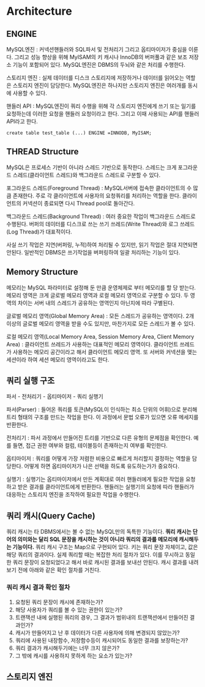 # Architecture

## ENGINE

MySQL엔진
: 커넥션핸들러와 SQL파서 및 전처리기 그리고 옵티마이저가 중심을 이룬다. 그리고 성능 향상을 위해 MyISAM의 키 캐시나 InnoDB의 버퍼풀과 같은 보조 저장소 기능이 포함되어 있다. MySQL엔진은 DBMS의 두뇌와 같은 처리를 수행한다. 

스토리지 엔진
: 실제 데이터를 디스크 스토리지에 저장하거나 데이터를 읽어오는 역할은 스토리지 엔진이 담당한다.  MySQL엔진은 하나지만 스토리지 엔진은 여러개를 동시에 사용할 수 있다. 

핸들러 API
: MySQL엔진이 쿼리 수행을 위해 각 스토리지 엔진에게 쓰기 또는 일기를 요청하는데 이러한 요청을 핸들러 요청이라고 한다. 그리고 이때 사용되는 API를 핸들러 API라고 한다. 

```
create table test_table (...) ENGINE =INNODB, MyISAM;
```

## THREAD Structure
MySQL은 프로세스 기반이 아니라 스레드 기반으로 동작한다. 
스레드는 크게 포그라운드 스레드(클라이언트 스레드)와 백그라운드 스레드로 구분할 수 있다.

포그라운드 스레드(Foreground Thread)
: MySQL서버에 접속한 클라이언트의 수 많큼 존재한다. 주로 각 클라이언트에 사용자의 요청쿼리를 처리하는 역할을 한다. 클라이언트의 커넥션이 종료되면 다시 Thread pool로 돌아간다. 

백그라운드 스레드(Background Thread)
: 여러 중요한 작업이 백그라운드 스레드로 수행된다. 버퍼의 데이터를 디스크로 쓰는 쓰기 쓰레드(Write Thread)와 로그 쓰레드(Log Thread)가 대표적이다.

사실 쓰기 작업은 지연(버퍼링, 누적)하여 처리될 수 있지만, 읽기 작업은 절대 지연되면 안된다. 일반적인 DBMS은 쓰기작업을 버퍼링하여 일괄 처리하는 기능이 있다.

## Memory Structure

메모리는 MySQL 파라미터로 설정해 둔 만큼 운영체제로 부터 메모리를 할 당 받는다. 메모리 영역은 크게 글로벌 메모리 영역과 로컬 메모리 영역으로 구분할 수 있다. 두 영역의 차이는 서버 내의 스레드가 공유하는 영역인지 아닌지에 따라 구별된다.

글로벌 메모리 영역(Global Memory Area)
: 모든 스레드가 공유하는 영역이다. 2개 이상의 글로벌 메모리 영역을 받을 수도 있지만, 마찬가지로 모든 스레드가 볼 수 있다.

로컬 메모리 영역(Local Memory Area, Session Memory Area, Client Memory Area)
: 클라이언트 쓰레드가 사용하는 대표적인 메모리 영역이다. 클라이언트 쓰레드가 사용하는 메모리 공간이라고 해서 클라이언트 메모리 영역. 또 서버와 커넥션을 맺는 세션이라 하여 세션 메모리 영역이라고도 한다.

## 쿼리 실행 구조
파서 - 전처리기 - 옵티마이저 - 쿼리 실행기 

파서(Parser)
:  들어온 쿼리를 토큰(MySQL이 인식하는 최소 단위의 어휘)으로 분리해 트리 형태의 구조를 만드는 작업을 한다. 이 과정에서 문법 오류가 있으면 오류 메세지를 반환한다.

전처리기
: 파서 과정에서 만들어진 트리를 기반으로 다른 유형의 문제점을 확인한다. 예를 들면, 접근 권한 여부와 컬럼, 테이블등이 존재하는지 여부를 확인한다. 

옵티마이저
: 쿼리를 어떻게 가장 저렴한 비용으로 빠르게 처리할지 결정하는 역할을 담당한다. 어떻게 하면 옵티마이저가 나은 선택을 하도록 유도하는가가 중요하다.

실행기
: 실행기는 옵티마이저에서 만든 계획대로 여러 핸들러에게 필요한 작업을 요청하고 받은 결과를 클라이언트에게 반환한다. 핸들러는 실행기의 요청에 따라 핸들러가 대응하는 스토리지 엔진을 조작하여 필요한 작업을 수행한다. 

## 쿼리 캐시(Query Cache)

쿼리 캐시는 타 DBMS에서는 볼 수 없는 MySQL만의 독특한 기능이다. **쿼리 캐시는 단어의 의미와는 달리 SQL 문장을 캐시하는 것이 아니라 쿼리의 결과를 메모리에 캐시해두는 기능이다.** 
쿼리 캐시 구조는 Map으로 구현되어 있다. 키는 쿼리 문장 자체이고, 값은 해당 쿼리의 결과이다. 실제 쿼리할 때는 복잡한 처리 절차가 있다. 이를 무시하고 동일한 쿼리 문장이 요청되었다고 해서 바로 캐시된 결과를 보내선 안된다. 캐시 결과를 내려보기 전에 아래와 같은 확인 절차를 거친다. 

### 쿼리 캐시 결과 확인 절차

1. 요청된 쿼리 문장이 캐시에 존재하는가?
2. 해당 사용자가 쿼리를 볼 수 있는 권한이 있는가?
3. 트랜잭션 내에 실행된 쿼리의 경우, 그 결과가 범위내의 트랜잭션에서 만들어진 결과인가?
4. 캐시가 만들어지고 난 후 데이터가 다른 사용자에 의해 변경되지 않았는가?
5. 쿼리에 사용된 내장함수, 저장함수등이 캐시되어도 동일한 결과를 보장하는가?
6. 쿼리 결과가 캐시해두기에는 너무 크지 않은가?
7. 그 밖에 캐시를 사용하지 못하게 하는 요소가 있는가?


## 스토리지 엔진





<!--stackedit_data:
eyJoaXN0b3J5IjpbMTA4MjgyNzgyNV19
-->